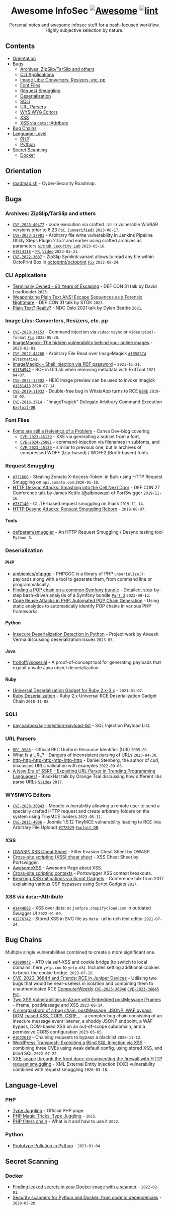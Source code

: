 <div align="center">

<!-- title -->

<!--lint ignore no-dead-urls-->

# Awesome InfoSec [![Awesome](https://awesome.re/badge.svg)](https://awesome.re) [![lint](https://github.com/spekulatius/awesome-infosec/actions/workflows/lint.yaml/badge.svg)](https://github.com/spekulatius/awesome-infosec/actions/workflows/lint.yaml)

<!-- subtitle -->

Personal notes and awesome infosec stuff for a bash-focused workflow. Highly subjective selection by nature.

<!-- image -->

<!--
<a href="" target="_blank" rel="noopener noreferrer">
  <img src="" />
</a>
-->

<!-- description -->

</div>

<!-- TOC -->

## Contents

- [Orientation](#orientation)
- [Bugs](#bugs)
  - [Archives: ZipSlip/TarSlip and others](#archives-zipsliptarslip-and-others)
  - [CLI Applications](#cli-applications)
  - [Image Libs: Converters, Resizers, etc. pp](#image-libs-converters-resizers-etc-pp)
  - [Font Files](#font-files)
  - [Request Smuggling](#request-smuggling)
  - [Deserialization](#deserialization)
  - [SQLi](#sqli)
  - [URL Parsers](#url-parsers)
  - [WYSIWYG Editors](#wysiwyg-editors)
  - [XSS](#xss)
  - [XSS via `data:`-Attribute](#xss-via-data-attribute)
- [Bug Chains](#bug-chains)
- [Language-Level](#language-level)
  - [PHP](#php)
  - [Python](#python)
- [Secret Scanning](#secret-scanning)
  - [Docker](#docker)

<!-- CONTENT -->

## Orientation

- [roadmap.sh](https://roadmap.sh/cyber-security) - Cyber-Security Roadmap.

## Bugs

### Archives: ZipSlip/TarSlip and others

- [`CVE-2023-40477`](https://www.zerodayinitiative.com/advisories/ZDI-23-1152/) - code execution via crafted .rar in vulnerable WinRAR versions prior to 6.23 [`PoC (unverified)`](https://github.com/b1tg/CVE-2023-38831-winrar-exploit) `2023-08-17`.
- [`CVE-2023-32981`](https://nvd.nist.gov/vuln/detail/CVE-2023-32981) - Arbitrary file write vulnerability in Jenkins Pipeline Utility Steps Plugin 2.15.2 and earlier using crafted archives as parameters [`GitHub Security Lab`](https://securitylab.github.com/advisories/GHSL-2023-058_GHSL-2023-059_Pipeline_Utility_Steps_Plugin/) `2023-05-16`.
- [`#1914118`](https://hackerone.com/reports/1914118) - [`PR`](https://github.com/github/securitylab/issues/728), [`Video`](https://www.youtube.com/watch?v=F95U912u7OQ) `2023-03-21`.
- [`CVE-2022-3607`](https://huntr.dev/bounties/2d1db3c9-93e8-4902-a55b-5ea53c22aa11) - ZipSlip Symlink variant allows to read any file within OctoPrint Box in [octoprint/octoprint](https://github.com/OctoPrint/OctoPrint) [`Fix`](https://github.com/octoprint/octoprint/commit/3cca3a43f3d085e9bbe5a5840c8255bb1b5d052e) `2022-08-24`.

### CLI Applications

- [Terminally Owned - 60 Years of Escaping](https://www.youtube.com/watch?v=Y4A7KMQEmfo) -  DEF CON 31 talk by David Leadbeater `2023`.
- [Weaponizing Plain Text ANSI Escape Sequences as a Forensic Nightmare](https://www.youtube.com/watch?v=3T2Al3jdY38) - DEF CON 31  talk by STÖK `2023`.
- [Plain Text? Really?](https://www.youtube.com/watch?v=_mZBa3sqTrI) - NDC Oslo 2021 talk by Dylan Beattie `2021`.

### Image Libs: Converters, Resizers, etc. pp

- [`CVE-2023-34153`](https://nvd.nist.gov/vuln/detail/CVE-2023-34153) - Command injection via `video:vsync` or `video:pixel-format` [`Fix`](https://github.com/ImageMagick/ImageMagick/issues/6338) `2023-05-30`.
- [ImageMagick: The hidden vulnerability behind your online images](https://www.metabaseq.com/imagemagick-zero-days/) - `2023-02-01`.
- [`CVE-2022-44268`](https://github.com/duc-nt/CVE-2022-44268-ImageMagick-Arbitrary-File-Read-PoC) - Arbitrary File Read over ImageMagick [`#1858574`](https://hackerone.com/reports/1858574) [`alternative`](https://github.com/voidz0r/CVE-2022-44268).
- [ImageMagick - Shell injection via PDF password](https://insert-script.blogspot.com/2020/11/imagemagick-shell-injection-via-pdf.html) - `2021-11-21`.
- [`#1154542`](https://hackerone.com/reports/1154542) - RCE in GitLab when removing metadata with ExifTool `2021-04-07`.
- [`CVE-2021-32802`](https://nvd.nist.gov/vuln/detail/CVE-2021-32802) - HEIC image preview can be used to invoke Imagick [`#1261413`](https://hackerone.com/reports/1261413) `2020-07-14`.
- [`CVE-2019-11932`](https://awakened1712.github.io/hacking/hacking-whatsapp-gif-rce/) - Double-free bug in WhatsApp turns to RCE [`BBRE`](https://www.youtube.com/watch?v=lplExF6djQ4) `2019-10-02`.
- [`CVE-2016-3714`](https://nvd.nist.gov/vuln/detail/CVE-2016-3714) - "ImageTragick" Delegate Arbitrary Command Execution [`Exploit-DB`](https://www.exploit-db.com/exploits/39791).

### Font Files

- [Fonts are still a Helvetica of a Problem](https://www.canva.dev/blog/engineering/fonts-are-still-a-helvetica-of-a-problem/) - Canva Dev-blog covering
  - [`CVE-2023-45139`](https://nvd.nist.gov/vuln/detail/CVE-2023-45139) - XXE via generating a subset from a font,
  - [`CVE-2024-25081`](https://nvd.nist.gov/vuln/detail/CVE-2024-25081) - command-injection via filenames in subfonts, and
  - [`CVE-2023-45139`](https://nvd.nist.gov/vuln/detail/CVE-2023-45139) - similar to previous one, but in archives of compressed WOFF (lzip-based) / WOFF2 (Brotli-based) fonts 

### Request Smuggling

- [`#771666`](https://hackerone.com/reports/771666) - Stealing Zomato X-Access-Token: in Bulk using HTTP Request Smuggling on `api.zomato.com` `2020-01-10`.
- [HTTP Desync Attacks: Smashing into the Cell Next Door](https://www.youtube.com/watch?v=w-eJM2Pc0KI) - DEF CON 27 Conference talk by James Kettle ([@albinowax](https://twitter.com/albinowax)) of PortSwigger `2019-11-16`.
- [`#737140`](https://hackerone.com/reports/737140) - CL.TE-based request smuggling on Slack `2019-11-14`.
- [HTTP Desync Attacks: Request Smuggling Reborn](https://portswigger.net/research/http-desync-attacks-request-smuggling-reborn) - `2019-08-07`.

#### Tools

- [defparam/smuggler](https://github.com/defparam/smuggler) - An HTTP Request Smuggling / Desync testing tool `Python 3`.

### Deserialization

#### PHP

- [ambionics/phpggc](https://github.com/ambionics/phpggc) - PHPGGC is a library of PHP `unserialize()`-payloads along with a tool to generate them, from command line or programmatically.
- [Finding a POP chain on a common Symfony bundle](https://www.synacktiv.com/en/publications/finding-a-pop-chain-on-a-common-symfony-bundle-part-1) - Detailed, step-by-step bash-driven analysis of a Symfony bundle [`Part 2`](https://www.synacktiv.com/en/publications/finding-a-pop-chain-on-a-common-symfony-bundle-part-2) `2023-09-12`.
- [Code Reuse Attacks in PHP: Automated POP Chain Generation](https://ia803205.us.archive.org/15/items/ARMArchitectureReferenceManual/CodeReuseAttacksInPHPAutomatedPOPChainGeneration.pdf) - Using static analytics to automatically identify POP chains in various PHP frameworks.

#### Python

- [Insecure Deserialization Detection in Python](https://scholarworks.sjsu.edu/etd_projects/1270?utm_source=scholarworks.sjsu.edu%2Fetd_projects%2F1270) - Project work by Aneesh Verma discussing deserialization issues `2023-05`.

#### Java

- [frohoff/ysoserial](https://github.com/frohoff/ysoserial) - A proof-of-concept tool for generating payloads that exploit unsafe Java object deserialization.

#### Ruby

- [Universal Deserialisation Gadget for Ruby 2.x-3.x](https://devcraft.io/2021/01/07/universal-deserialisation-gadget-for-ruby-2-x-3-x.html) - `2021-01-07`.
- [Ruby Deserialization](https://www.elttam.com/blog/ruby-deserialization/#content) - Ruby 2.x Universal RCE Deserialization Gadget Chain `2018-11-08`.

### SQLi

- [payloadbox/sql-injection-payload-list](https://github.com/payloadbox/sql-injection-payload-list) - SQL Injection Payload List.

### URL Parsers

- [`RFC 3986`](https://www.rfc-editor.org/rfc/rfc3986) - Official RFC Uniform Resource Identifier (URI) `2005-01`.
- [What Is a URL?](https://azeemba.com/posts/what-is-a-url.html) - Dangers of inconsistent parsing of URLs `2023-04-30`.
- [http-http-http-http-http-http-http](https://daniel.haxx.se/blog/2022/09/08/http-http-http-http-http-http-http/) - Daniel Stenberg, the author of curl, discusses URLs validation with examples `2022-09-08`.
- [A New Era of SSRF - Exploiting URL Parser in Trending Programming Languages!](https://www.youtube.com/watch?v=voTHFdL9S2k) - BlackHat talk by Orange Tsai discussing how different libs parse URLs [`Slides`](https://www.blackhat.com/docs/us-17/thursday/us-17-Tsai-A-New-Era-Of-SSRF-Exploiting-URL-Parser-In-Trending-Programming-Languages.pdf) `2017`.

### WYSIWYG Editors

- [`CVE-2023-30943`](https://nvd.nist.gov/vuln/detail/CVE-2023-30943) - Moodle vulnerability allowing a remote user to send a specially crafted HTTP request and create arbitrary folders on the system using TinyMCE loaders `2023-05-11`.
- [`CVE-2011-4906`](https://nvd.nist.gov/vuln/detail/CVE-2011-4906) - Joomla 1.5.12 TinyMCE vulnerability leading to RCE (via Arbitrary File Upload) [`#778629`](https://hackerone.com/reports/778629) [`Exploit-DB`](https://www.exploit-db.com/exploits/10183).

### XSS

- [OWASP: XSS Cheat Sheet](https://cheatsheetseries.owasp.org/cheatsheets/XSS_Filter_Evasion_Cheat_Sheet.html) - Filter Evasion Cheat Sheet by OWASP.
- [Cross-site scripting (XSS) cheat sheet](https://portswigger.net/web-security/cross-site-scripting/cheat-sheet) - XSS Cheat Sheet by Portswigger.
- [AwesomeXSS](https://github.com/s0md3v/AwesomeXSS) - Awesome Page about XSS.
- [Cross-site scripting contexts](https://portswigger.net/web-security/cross-site-scripting/contexts) - Portswigger XSS context breakouts.
- [Breaking XSS mitigations via Script Gadgets](https://www.blackhat.com/docs/us-17/thursday/us-17-Lekies-Dont-Trust-The-DOM-Bypassing-XSS-Mitigations-Via-Script-Gadgets.pdf) - Conference talk from 2017 explaining various CSP bypasses using Script Gadgets `2017`.

### XSS via `data:`-Attribute

- [`#1444682`](https://hackerone.com/reports/1444682) - XSS over data: at `jamfpro.shopifycloud.com` in outdated Swagger UI `2022-01-09`.
- [`#1276742`](https://hackerone.com/reports/1276742) - Stored XSS in SVG file as `data:` url in rich text editor `2021-07-24`.

## Bug Chains

Multiple single vulnerabilities combined to create a more significant one.

- [`#2089042`](https://hackerone.com/reports/2089042) - ATO via self-XSS and cookie bridge (to switch to local domains: here `yelp.com` to `yelp.dk`). Includes setting additional cookies to break the cookie bridge. `2023-07-28`.
- [CVE-2023-36844 and Friends: RCE in Juniper Devices](https://labs.watchtowr.com/cve-2023-36844-and-friends-rce-in-juniper-firewalls/) - Utilising two bugs that would be near-useless in isolation and combining them to unauthenticated RCE [ComputerWeekly](https://www.computerweekly.com/news/366550532/Threat-actors-exploiting-unpatched-Juniper-Networks-devices) [`CVE-2023-36846`](https://nvd.nist.gov/vuln/detail/CVE-2023-36846) [`CVE-2023-36845`](https://nvd.nist.gov/vuln/detail/CVE-2023-36845) [`PoC`](https://github.com/watchtowrlabs/juniper-rce_cve-2023-36844).
- [Two XSS Vulnerabilities in Azure with Embedded postMessage IFrames](https://orca.security/resources/blog/examining-two-xss-vulnerabilities-in-azure-services/) - iframe, postMessage and XSS `2023-06-14`.
- [A smorgasbord of a bug chain: postMessage, JSONP, WAF bypass, DOM-based XSS, CORS, CSRF…](https://jub0bs.com/posts/2023-05-05-smorgasbord-of-a-bug-chain/) - a complex bug chain consisting of an insecure message event listener, a shoddy JSONP endpoint, a WAF bypass, DOM-based XSS on an out-of-scope subdomain, and a permissive CORS configuration `2023-05-05`.
- [`#1032610`](https://hackerone.com/reports/1032610) - Chaining requests to bypass a blacklist `2020-11-12`.
- [WordPress Transposh: Exploiting a Blind SQL Injection via XSS](https://www.rcesecurity.com/2022/07/WordPress-Transposh-Exploiting-a-Blind-SQL-Injection-via-XSS/) - combining three CVEs using weak default config, using stored XSS, and blind SQL `2022-07-22`. 
- [XXE-scape through the front door: circumventing the firewall with HTTP request smuggling](https://honoki.net/2020/03/18/xxe-scape-through-the-front-door-circumventing-the-firewall-with-http-request-smuggling/) - XML External Entity injection (XXE) vulnerability combined with request smuggling `2020-03-18`.


## Language-Level

### PHP

- [Type Juggling](https://www.php.net/manual/en/language.types.type-juggling.php) - Official PHP page.
- [PHP Magic Tricks: Type Juggling](https://owasp.org/www-pdf-archive/PHPMagicTricks-TypeJuggling.pdf) - `2015`.
- [PHP filters chain](https://www.synacktiv.com/en/publications/php-filters-chain-what-is-it-and-how-to-use-it) - What is it and how to use it `2022`.

### Python

- [Prototype Pollution in Python](https://blog.abdulrah33m.com/prototype-pollution-in-python/) - `2023-01-04`.


## Secret Scanning

### Docker

- [Finding leaked secrets in your Docker image with a scanner](https://pythonspeed.com/articles/docker-secret-scanner/) - `2022-02-01`.
- [Security scanners for Python and Docker: from code to dependencies](https://pythonspeed.com/articles/docker-python-security-scan/) - `2020-05-20`.

<!-- END CONTENT -->

